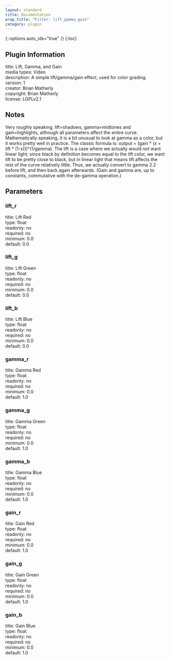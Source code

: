 ```yaml
---
layout: standard
title: Documentation
wrap_title: "Filter: lift_gamma_gain"
category: plugin
---
```

{::options auto_ids="true" /}
{:toc}

## Plugin Information

title: Lift, Gamma, and Gain  
media types:
Video  
description: A simple lift/gamma/gain effect, used for color grading.  
version: 1  
creator: Brian Matherly  
copyright: Brian Matherly  
license: LGPLv2.1  

## Notes

Very roughly speaking, lift=shadows, gamma=midtones and gain=highlights, although all parameters affect the entire curve. Mathematically speaking, it is a bit unusual to look at gamma as a color, but it works pretty well in practice. The classic formula is: output = (gain * (x + lift * (1-x)))^(1/gamma). The lift is a case where we actually would _not_ want linear light; since black by definition becomes equal to the lift color, we want lift to be pretty close to black, but in linear light that means lift affects the rest of the curve relatively little. Thus, we actually convert to gamma 2.2 before lift, and then back again afterwards. (Gain and gamma are, up to constants, commutative with the de-gamma operation.)
## Parameters

### lift_r

title: Lift Red    
type: float  
readonly: no  
required: no  
minimum: 0.0  
default: 0.0  

### lift_g

title: Lift Green    
type: float  
readonly: no  
required: no  
minimum: 0.0  
default: 0.0  

### lift_b

title: Lift Blue    
type: float  
readonly: no  
required: no  
minimum: 0.0  
default: 0.0  

### gamma_r

title: Gamma Red    
type: float  
readonly: no  
required: no  
minimum: 0.0  
default: 1.0  

### gamma_g

title: Gamma Green    
type: float  
readonly: no  
required: no  
minimum: 0.0  
default: 1.0  

### gamma_b

title: Gamma Blue    
type: float  
readonly: no  
required: no  
minimum: 0.0  
default: 1.0  

### gain_r

title: Gain Red    
type: float  
readonly: no  
required: no  
minimum: 0.0  
default: 1.0  

### gain_g

title: Gain Green    
type: float  
readonly: no  
required: no  
minimum: 0.0  
default: 1.0  

### gain_b

title: Gain Blue    
type: float  
readonly: no  
required: no  
minimum: 0.0  
default: 1.0  


